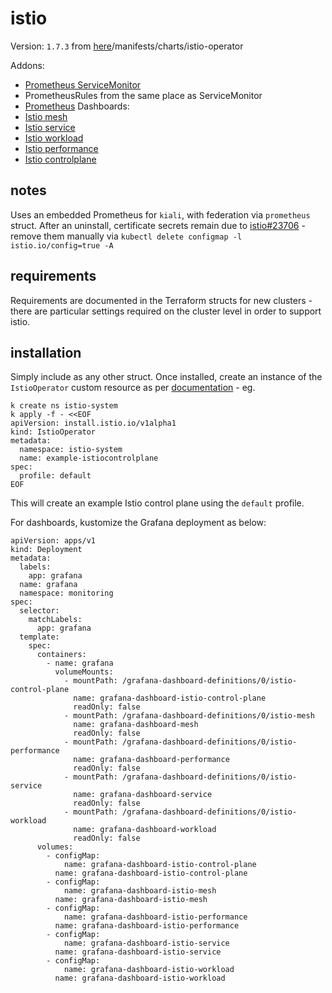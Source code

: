 # istio
Version: `1.7.3` from [here](https://storage.googleapis.com/istio-release/releases/1.7.3/istioctl-1.7.3-linux-amd64.tar.gz)/manifests/charts/istio-operator

Addons:
- [Prometheus ServiceMonitor](https://istio.io/latest/docs/ops/best-practices/observability/#using-prometheus-for-production-scale-monitoring)
- PrometheusRules from the same place as ServiceMonitor 
- [Prometheus](https://raw.githubusercontent.com/istio/istio/release-1.7/samples/addons/prometheus.yaml)
Dashboards:
- [Istio mesh](https://grafana.com/grafana/dashboards/7639)
- [Istio service](https://grafana.com/grafana/dashboards/7636)
- [Istio workload](https://grafana.com/grafana/dashboards/7630)
- [Istio performance](https://grafana.com/grafana/dashboards/11829)
- [Istio controlplane](https://grafana.com/grafana/dashboards/7645)

## notes
Uses an embedded Prometheus for `kiali`, with federation via `prometheus` struct. 
After an uninstall, certificate secrets remain due to [istio#23706](https://github.com/istio/istio/issues/23706) - remove them manually via `kubectl delete configmap -l istio.io/config=true -A`

## requirements
Requirements are documented in the Terraform structs for new clusters - there are particular settings required on the cluster level in order to support istio.

## installation
Simply include as any other struct. Once installed, create an instance of the `IstioOperator` custom resource as per [documentation](https://istio.io/latest/docs/setup/install/operator/#install) - eg.

```
k create ns istio-system
k apply -f - <<EOF
apiVersion: install.istio.io/v1alpha1
kind: IstioOperator
metadata:
  namespace: istio-system
  name: example-istiocontrolplane
spec:
  profile: default
EOF
```

This will create an example Istio control plane using the `default` profile.

For dashboards, kustomize the Grafana deployment as below:
```
apiVersion: apps/v1
kind: Deployment
metadata:
  labels:
    app: grafana
  name: grafana
  namespace: monitoring
spec:
  selector:
    matchLabels:
      app: grafana
  template:
    spec:
      containers:
        - name: grafana
          volumeMounts:
            - mountPath: /grafana-dashboard-definitions/0/istio-control-plane
              name: grafana-dashboard-istio-control-plane
              readOnly: false
            - mountPath: /grafana-dashboard-definitions/0/istio-mesh
              name: grafana-dashboard-mesh
              readOnly: false
            - mountPath: /grafana-dashboard-definitions/0/istio-performance
              name: grafana-dashboard-performance
              readOnly: false
            - mountPath: /grafana-dashboard-definitions/0/istio-service
              name: grafana-dashboard-service
              readOnly: false
            - mountPath: /grafana-dashboard-definitions/0/istio-workload
              name: grafana-dashboard-workload
              readOnly: false
      volumes:
        - configMap:
            name: grafana-dashboard-istio-control-plane
          name: grafana-dashboard-istio-control-plane
        - configMap:
            name: grafana-dashboard-istio-mesh
          name: grafana-dashboard-istio-mesh
        - configMap:
            name: grafana-dashboard-istio-performance
          name: grafana-dashboard-istio-performance
        - configMap:
            name: grafana-dashboard-istio-service
          name: grafana-dashboard-istio-service
        - configMap:
            name: grafana-dashboard-istio-workload
          name: grafana-dashboard-istio-workload
```
